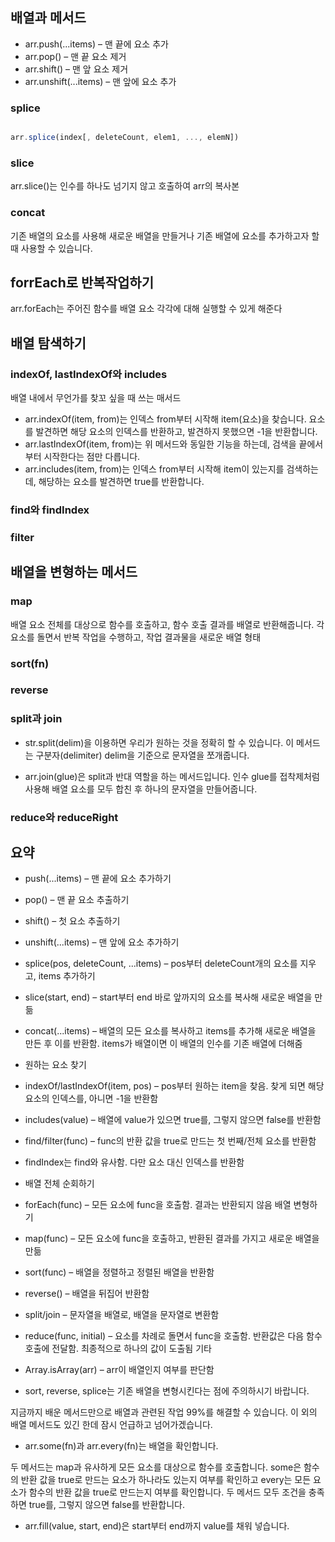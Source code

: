 ## 배열과 메서드

- arr.push(...items) – 맨 끝에 요소 추가
- arr.pop() – 맨 끝 요소 제거
- arr.shift() – 맨 앞 요소 제거
- arr.unshift(...items) – 맨 앞에 요소 추가

### splice

```js

arr.splice(index[, deleteCount, elem1, ..., elemN])

```




### slice

arr.slice()는 인수를 하나도 넘기지 않고 호출하여 arr의 복사본


### concat
기존 배열의 요소를 사용해 새로운 배열을 만들거나 기존 배열에 요소를 추가하고자 할 때 사용할 수 있습니다.

## forrEach로 반복작업하기
arr.forEach는 주어진 함수를 배열 요소 각각에 대해 실행할 수 있게 해준다

## 배열 탐색하기
### indexOf, lastIndexOf와 includes

배열 내에서 무언가를 찾꼬 싶을 때 쓰는 매서드
- arr.indexOf(item, from)는 인덱스 from부터 시작해 item(요소)을 찾습니다. 요소를 발견하면 해당 요소의 인덱스를 반환하고, 발견하지 못했으면 -1을 반환합니다.
- arr.lastIndexOf(item, from)는 위 메서드와 동일한 기능을 하는데, 검색을 끝에서부터 시작한다는 점만 다릅니다.
- arr.includes(item, from)는 인덱스 from부터 시작해 item이 있는지를 검색하는데, 해당하는 요소를 발견하면 true를 반환합니다.

### find와 findIndex

### filter

## 배열을 변형하는 메서드
### map
 배열 요소 전체를 대상으로 함수를 호출하고, 함수 호출 결과를 배열로 반환해줍니다.
 각 요소를 돌면서 반복 작업을 수행하고, 작업 결과물을 새로운 배열 형태
### sort(fn)

### reverse 


### split과 join
- str.split(delim)을 이용하면 우리가 원하는 것을 정확히 할 수 있습니다. 이 메서드는 구분자(delimiter) delim을 기준으로 문자열을 쪼개줍니다.

- arr.join(glue)은 split과 반대 역할을 하는 메서드입니다. 인수 glue를 접착제처럼 사용해 배열 요소를 모두 합친 후 하나의 문자열을 만들어줍니다.

### reduce와 reduceRight


## 요약

- push(...items) – 맨 끝에 요소 추가하기
- pop() – 맨 끝 요소 추출하기
- shift() – 첫 요소 추출하기
- unshift(...items) – 맨 앞에 요소 추가하기
- splice(pos, deleteCount, ...items) – pos부터 deleteCount개의 요소를 지우고, items 추가하기
- slice(start, end) – start부터 end 바로 앞까지의 요소를 복사해 새로운 배열을 만듦
- concat(...items) – 배열의 모든 요소를 복사하고 items를 추가해 새로운 배열을 만든 후 이를 반환함. items가 배열이면 이 배열의 인수를 기존 배열에 더해줌
- 원하는 요소 찾기

- indexOf/lastIndexOf(item, pos) – pos부터 원하는 item을 찾음. 찾게 되면 해당 요소의 인덱스를, 아니면 -1을 반환함
- includes(value) – 배열에 value가 있으면 true를, 그렇지 않으면 false를 반환함
- find/filter(func) – func의 반환 값을 true로 만드는 첫 번째/전체 요소를 반환함
- findIndex는 find와 유사함. 다만 요소 대신 인덱스를 반환함
- 배열 전체 순회하기

- forEach(func) – 모든 요소에 func을 호출함. 결과는 반환되지 않음
배열 변형하기

- map(func) – 모든 요소에 func을 호출하고, 반환된 결과를 가지고 새로운 배열을 만듦
- sort(func) – 배열을 정렬하고 정렬된 배열을 반환함
- reverse() – 배열을 뒤집어 반환함
- split/join – 문자열을 배열로, 배열을 문자열로 변환함
- reduce(func, initial) – 요소를 차례로 돌면서 func을 호출함. 반환값은 다음 함수 호출에 전달함. 최종적으로 하나의 값이 도출됨
기타

- Array.isArray(arr) – arr이 배열인지 여부를 판단함
- sort, reverse, splice는 기존 배열을 변형시킨다는 점에 주의하시기 바랍니다.

지금까지 배운 메서드만으로 배열과 관련된 작업 99%를 해결할 수 있습니다. 이 외의 배열 메서드도 있긴 한데 잠시 언급하고 넘어가겠습니다.

- arr.some(fn)과 arr.every(fn)는 배열을 확인합니다.

두 메서드는 map과 유사하게 모든 요소를 대상으로 함수를 호출합니다. some은 함수의 반환 값을 true로 만드는 요소가 하나라도 있는지 여부를 확인하고 every는 모든 요소가 함수의 반환 값을 true로 만드는지 여부를 확인합니다. 두 메서드 모두 조건을 충족하면 true를, 그렇지 않으면 false를 반환합니다.

- arr.fill(value, start, end)은 start부터 end까지 value를 채워 넣습니다.
